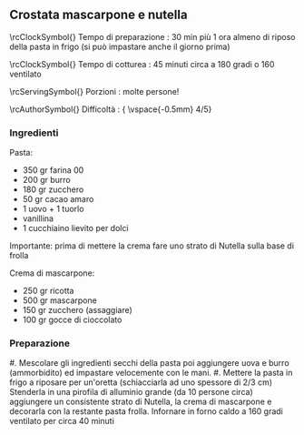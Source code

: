 ## Crostata mascarpone e nutella

\rcClockSymbol{} Tempo di preparazione
: 30 min più 1 ora almeno di riposo della pasta in frigo (si può impastare anche il giorno prima)

\rcClockSymbol{} Tempo di cotturea
: 45 minuti circa a 180 gradi o 160 ventilato

\rcServingSymbol{} Porzioni
: molte persone!

\rcAuthorSymbol{} Difficoltà
: { \vspace{-0.5mm} 4/5}

### Ingredienti

Pasta:

- 350 gr farina 00
- 200 gr burro
- 180 gr zucchero
- 50 gr cacao amaro
- 1 uovo + 1 tuorlo
- vanillina
- 1 cucchiaino lievito per dolci

Importante: prima di mettere la crema fare uno strato di Nutella sulla base di frolla

Crema di mascarpone:

- 250 gr ricotta
- 500 gr mascarpone
- 150 gr zucchero (assaggiare)
- 100 gr gocce di cioccolato

### Preparazione

#. Mescolare gli ingredienti secchi della pasta poi aggiungere uova e burro (ammorbidito) ed impastare velocemente con le mani.
#. Mettere la pasta in frigo a riposare per un'oretta (schiacciarla ad uno spessore di 2/3 cm)
Stenderla in una pirofila di alluminio  grande (da 10 persone circa) aggiungere un consistente strato di Nutella, la crema di mascarpone e decorarla con la restante pasta frolla. Infornare in forno caldo a 160 gradi ventilato  per circa 40 minuti
